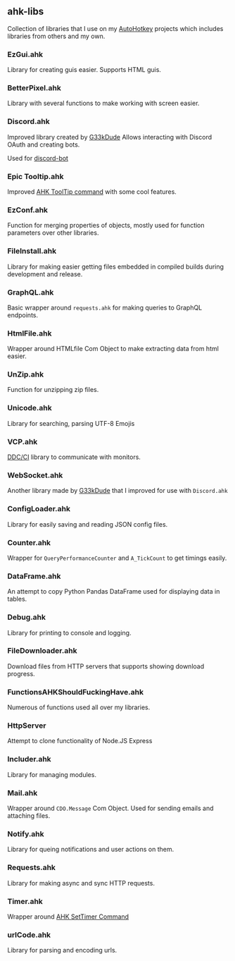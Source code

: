 ## ahk-libs
Collection of libraries that I use on my [AutoHotkey](https://www.autohotkey.com) projects which includes libraries from others and my own.

### EzGui.ahk
Library for creating guis easier. Supports HTML guis.

### BetterPixel.ahk
Library with several functions to make working with screen easier.

### Discord.ahk
Improved library created by [G33kDude](https://github.com/G33kDude)
Allows interacting with Discord OAuth and creating bots.

Used for [discord-bot](https://github.com/thegamerx1/discord-bot)

### Epic Tooltip.ahk
Improved [AHK ToolTip command](https://www.autohotkey.com/docs/commands/ToolTip.htm) with some cool features.

### EzConf.ahk
Function for merging properties of objects, mostly used for function parameters over other libraries.

### FileInstall.ahk
Library for making easier getting files embedded in compiled builds during development and release.

### GraphQL.ahk
Basic wrapper around `requests.ahk` for making queries to GraphQL endpoints.

### HtmlFile.ahk
Wrapper around HTMLfile Com Object to make extracting data from html easier.

### UnZip.ahk
Function for unzipping zip files.

### Unicode.ahk
Library for searching, parsing UTF-8 Emojis

### VCP.ahk
[DDC/CI](https://en.wikipedia.org/wiki/Display_Data_Channel) library to communicate with monitors.

### WebSocket.ahk
Another library made by [G33kDude](https://github.com/G33kDude) that I improved for use with `Discord.ahk`

### ConfigLoader.ahk
Library for easily saving and reading JSON config files.

### Counter.ahk
Wrapper for `QueryPerformanceCounter` and `A_TickCount` to get timings easily.

### DataFrame.ahk
An attempt to copy Python Pandas DataFrame used for displaying data in tables.

### Debug.ahk
Library for printing to console and logging.

### FileDownloader.ahk
Download files from HTTP servers that supports showing download progress.

### FunctionsAHKShouldFuckingHave.ahk
Numerous of functions used all over my libraries.

### HttpServer
Attempt to clone functionality of Node.JS Express

### Includer.ahk
Library for managing modules.

### Mail.ahk
Wrapper around `CDO.Message` Com Object.
Used for sending emails and attaching files.

### Notify.ahk
Library for queing notifications and user actions on them.

### Requests.ahk
Library for making async and sync HTTP requests.

### Timer.ahk
Wrapper around [AHK SetTimer Command](https://www.autohotkey.com/docs/commands/SetTimer.htm)

### urlCode.ahk
Library for parsing and encoding urls.
